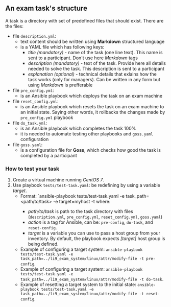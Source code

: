 
## An exam task's structure

A task is a directory with set of predefined files that should exist. There are the files:
- file `description.yml`:
  - text content should be written using **Markdown** structured language
  - is a YAML file which has following keys:
    - *title (mandatory)* - name of the task (one line text). This name is sent to a participant. 
      Don't use here *Markdown* tags
    - *description (mandatory)* - text of the task. Provide here all details needed to solve the task. 
      This description is sent to a participant
    - *explanation (optional)*  - technical details that exlains how the task works (only for managers). 
      Can be written in any form but using *Markdown* is prefferable
- file `pre_config.yml`:
  - is an Ansible playbook which deploys the task on an exam machine
- file `reset_config.yml`:
  - is an Ansible playbook which resets the task on an exam machine to an initial state.
    Saying other words, it rollbacks the changes made by `pre_config.yml` playbook
- file `do_task.yml`:
  - is an Ansible playbook which completes the task 100%
  - it is needed to automate testing other playbooks and `goss.yaml` configuration
- file `goss.yaml`:
  - is a configuration file for **Goss**, which checks how good the task is completed by a participant


### How to test your task

1. Create a virtual machine running *CentOS 7*.
2. Use playbook `tests/test-task.yaml`:
     be redefining by using a variable *target*.
   - Format: `ansible-playbook tests/test-task.yaml -e task_path=<path/to/task> -e target=myhost -t <action>
     where:
     - *path/to/task* is path to the task directory with files 
       (`description.yml`, `pre_config.yml`, `reset_config.yml`, `goss.yaml`)
     - *action* is a tag for Ansible, can be: `pre-config`, `do-task`, and `reset-config`.
     - *target* is a variable you can use to pass a host group from your inventory. 
       By default, the playbook expects *[target]* host group is being defined.
   - Example of configuring a target system:
     `ansible-playbook tests/test-task.yaml -e task_path=../li9_exam_system/linux/attr/modify-file -t pre-config`.
   - Example of configuring a target system:
     `ansible-playbook tests/test-task.yaml -e task_path=../li9_exam_system/linux/attr/modify-file -t do-task`.
   - Example of resetting a target system to the initial state:
     `ansible-playbook tests/test-task.yaml -e task_path=../li9_exam_system/linux/attr/modify-file -t reset-config`.



